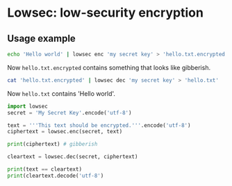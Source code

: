 # Lowsec: low-security encryption

## Usage example
```sh
echo 'Hello world' | lowsec enc 'my secret key' > 'hello.txt.encrypted'
```
Now `hello.txt.encrypted` contains something that looks like gibberish.

```sh
cat 'hello.txt.encrypted' | lowsec dec 'my secret key' > 'hello.txt'
```
Now `hello.txt` contains 'Hello world'.

```python
import lowsec
secret = 'My Secret Key'.encode('utf-8')

text = '''This text should be encrypted.'''.encode('utf-8')
ciphertext = lowsec.enc(secret, text)

print(ciphertext) # gibberish

cleartext = lowsec.dec(secret, ciphertext)

print(text == cleartext)
print(cleartext.decode('utf-8')
```
